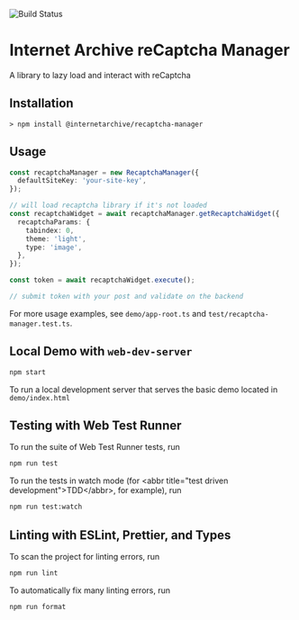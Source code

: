 ![Build Status](https://github.com/internetarchive/iaux-recaptcha-manager/actions/workflows/ci.yml/badge.svg)

# Internet Archive reCaptcha Manager

A library to lazy load and interact with reCaptcha

## Installation

```shell
> npm install @internetarchive/recaptcha-manager
```

## Usage

```ts
const recaptchaManager = new RecaptchaManager({
  defaultSiteKey: 'your-site-key',
});

// will load recaptcha library if it's not loaded
const recaptchaWidget = await recaptchaManager.getRecaptchaWidget({
  recaptchaParams: {
    tabindex: 0,
    theme: 'light',
    type: 'image',
  },
});

const token = await recaptchaWidget.execute();

// submit token with your post and validate on the backend
```

For more usage examples, see `demo/app-root.ts` and `test/recaptcha-manager.test.ts`.

## Local Demo with `web-dev-server`
```bash
npm start
```
To run a local development server that serves the basic demo located in `demo/index.html`

## Testing with Web Test Runner
To run the suite of Web Test Runner tests, run
```bash
npm run test
```

To run the tests in watch mode (for &lt;abbr title=&#34;test driven development&#34;&gt;TDD&lt;/abbr&gt;, for example), run

```bash
npm run test:watch
```

## Linting with ESLint, Prettier, and Types
To scan the project for linting errors, run
```bash
npm run lint
```

To automatically fix many linting errors, run
```bash
npm run format
```
